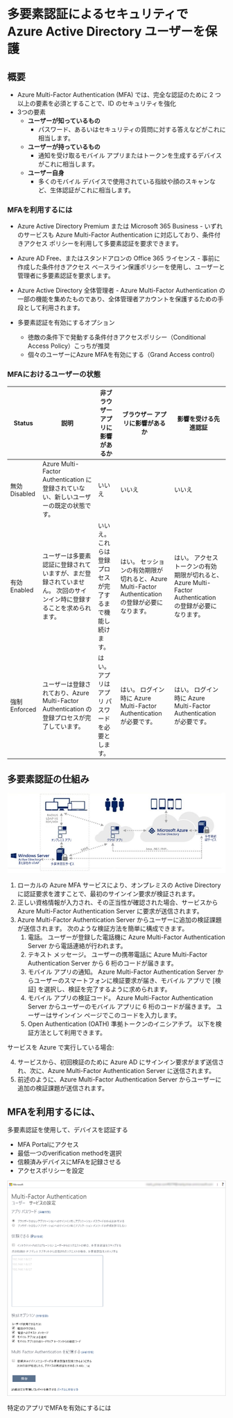 # 多要素認証によるセキュリティで Azure Active Directory ユーザーを保護

## 概要

- Azure Multi-Factor Authentication (MFA) では、完全な認証のために 2 つ以上の要素を必須とすることで、ID のセキュリティを強化
- 3つの要素
  - **ユーザーが知っているもの**
    - パスワード、あるいはセキュリティの質問に対する答えなどがこれに相当します。
  - **ユーザーが持っているもの**
    - 通知を受け取るモバイル アプリまたはトークンを生成するデバイスがこれに相当します。
  - **ユーザー自身**
    - 多くのモバイル デバイスで使用されている指紋や顔のスキャンなど、生体認証がこれに相当します。

### MFAを利用するには

- Azure Active Directory Premium または Microsoft 365 Business - いずれのサービスも Azure Multi-Factor Authentication に対応しており、条件付きアクセス ポリシーを利用して多要素認証を要求できます。
- Azure AD Free、またはスタンドアロンの Office 365 ライセンス - 事前に作成した条件付きアクセス ベースライン保護ポリシーを使用し、ユーザーと管理者に多要素認証を要求します。
- Azure Active Directory 全体管理者 - Azure Multi-Factor Authentication の一部の機能を集めたものであり、全体管理者アカウントを保護するための手段として利用されます。

- 多要素認証を有効にするオプション
  - 徳敵の条件下で発動する条件付きアクセスポリシー（Conditional Access Policy）こっちが推奨
  - 個々のユーザーにAzure MFAを有効にする（Grand Access control）

### MFAにおけるユーザーの状態

Status | 説明 | 非ブラウザー アプリに影響があるか | ブラウザー アプリに影響があるか | 影響を受ける先進認証
-------|----|-------------------|------------------|-----------
無効Disabled | Azure Multi-Factor Authentication に登録されていない、新しいユーザーの既定の状態です。 | いいえ | いいえ | いいえ
有効Enabled | ユーザーは多要素認証に登録されていますが、まだ登録されていません。 次回のサインイン時に登録することを求められます。 | いいえ。 これらは登録プロセスが完了するまで機能し続けます。 | はい。 セッションの有効期限が切れると、Azure Multi-Factor Authentication の登録が必要になります。 | はい。 アクセス トークンの有効期限が切れると、Azure Multi-Factor Authentication の登録が必要になります。
強制Enforced | ユーザーは登録されており、Azure Multi-Factor Authentication の登録プロセスが完了しています。 | はい。 アプリはアプリ パスワードを必要とします。 | はい。 ログイン時に Azure Multi-Factor Authentication が必要です。 | はい。 ログイン時に Azure Multi-Factor Authentication が必要です。


## 多要素認証の仕組み

![picture 57](images/79ae0d32eb8c48558039a47b9758d46e9df49810470d28b7cc6f0d3cbcb6980f.png)  

1. ローカルの Azure MFA サービスにより、オンプレミスの Active Directory に認証要求を渡すことで、最初のサインイン要求が検証されます。
2. 正しい資格情報が入力され、その正当性が確認された場合、サービスから Azure Multi-Factor Authentication Server に要求が送信されます。
3. Azure Multi-Factor Authentication Server からユーザーに追加の検証課題が送信されます。 次のような検証方法を簡単に構成できます。
   1. 電話。 ユーザーが登録した電話機に Azure Multi-Factor Authentication Server から電話連絡が行われます。
   2. テキスト メッセージ。 ユーザーの携帯電話に Azure Multi-Factor Authentication Server から 6 桁のコードが届きます。
   3. モバイル アプリの通知。 Azure Multi-Factor Authentication Server からユーザーのスマートフォンに検証要求が届き、モバイル アプリで [検証] を選択し、検証を完了するように求められます。
   4. モバイル アプリの検証コード。 Azure Multi-Factor Authentication Server からユーザーのモバイル アプリに 6 桁のコードが届きます。 ユーザーはサインイン ページでこのコードを入力します。
   5. Open Authentication (OATH) 準拠トークンのイニシアチブ。 以下を検証方法として利用できます。

サービスを Azure で実行している場合:

4. サービスから、初回検証のために Azure AD にサインイン要求がまず送信され、次に、Azure Multi-Factor Authentication Server に送信されます。
5. 前述のように、Azure Multi-Factor Authentication Server からユーザーに追加の検証課題が送信されます。

## MFAを利用するには、

多要素認証を使用して、デバイスを認証する

- MFA Portalにアクセス
- 最低一つのverification methodを選択
- 信頼済みデバイスにMFAを記録させる
- アクセスポリシーを設定
  
![picture 58](images/8145b1356e4010ed3f54f031ece97c9f7750a357edb0de463ba614f9dda59a1c.png)  

特定のアプリでMFAを有効にするには


